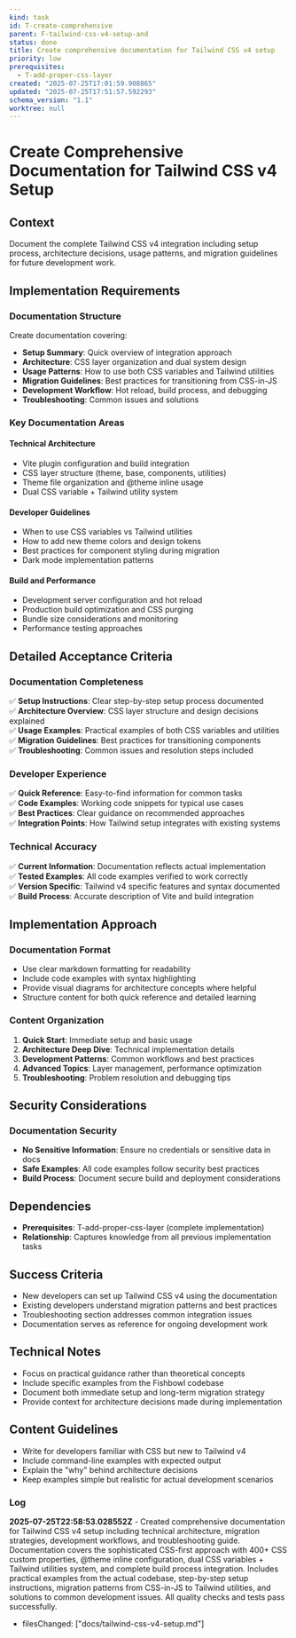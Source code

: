 ```yaml
---
kind: task
id: T-create-comprehensive
parent: F-tailwind-css-v4-setup-and
status: done
title: Create comprehensive documentation for Tailwind CSS v4 setup
priority: low
prerequisites:
  - T-add-proper-css-layer
created: "2025-07-25T17:01:59.908865"
updated: "2025-07-25T17:51:57.592293"
schema_version: "1.1"
worktree: null
---
```


# Create Comprehensive Documentation for Tailwind CSS v4 Setup

## Context

Document the complete Tailwind CSS v4 integration including setup process, architecture decisions, usage patterns, and migration guidelines for future development work.

## Implementation Requirements

### Documentation Structure

Create documentation covering:

- **Setup Summary**: Quick overview of integration approach
- **Architecture**: CSS layer organization and dual system design
- **Usage Patterns**: How to use both CSS variables and Tailwind utilities
- **Migration Guidelines**: Best practices for transitioning from CSS-in-JS
- **Development Workflow**: Hot reload, build process, and debugging
- **Troubleshooting**: Common issues and solutions

### Key Documentation Areas

#### Technical Architecture

- Vite plugin configuration and build integration
- CSS layer structure (theme, base, components, utilities)
- Theme file organization and @theme inline usage
- Dual CSS variable + Tailwind utility system

#### Developer Guidelines

- When to use CSS variables vs Tailwind utilities
- How to add new theme colors and design tokens
- Best practices for component styling during migration
- Dark mode implementation patterns

#### Build and Performance

- Development server configuration and hot reload
- Production build optimization and CSS purging
- Bundle size considerations and monitoring
- Performance testing approaches

## Detailed Acceptance Criteria

### Documentation Completeness

✅ **Setup Instructions**: Clear step-by-step setup process documented  
✅ **Architecture Overview**: CSS layer structure and design decisions explained  
✅ **Usage Examples**: Practical examples of both CSS variables and utilities  
✅ **Migration Guidelines**: Best practices for transitioning components  
✅ **Troubleshooting**: Common issues and resolution steps included

### Developer Experience

✅ **Quick Reference**: Easy-to-find information for common tasks  
✅ **Code Examples**: Working code snippets for typical use cases  
✅ **Best Practices**: Clear guidance on recommended approaches  
✅ **Integration Points**: How Tailwind setup integrates with existing systems

### Technical Accuracy

✅ **Current Information**: Documentation reflects actual implementation  
✅ **Tested Examples**: All code examples verified to work correctly  
✅ **Version Specific**: Tailwind v4 specific features and syntax documented  
✅ **Build Process**: Accurate description of Vite and build integration

## Implementation Approach

### Documentation Format

- Use clear markdown formatting for readability
- Include code examples with syntax highlighting
- Provide visual diagrams for architecture concepts where helpful
- Structure content for both quick reference and detailed learning

### Content Organization

1. **Quick Start**: Immediate setup and basic usage
2. **Architecture Deep Dive**: Technical implementation details
3. **Development Patterns**: Common workflows and best practices
4. **Advanced Topics**: Layer management, performance optimization
5. **Troubleshooting**: Problem resolution and debugging tips

## Security Considerations

### Documentation Security

- **No Sensitive Information**: Ensure no credentials or sensitive data in docs
- **Safe Examples**: All code examples follow security best practices
- **Build Process**: Document secure build and deployment considerations

## Dependencies

- **Prerequisites**: T-add-proper-css-layer (complete implementation)
- **Relationship**: Captures knowledge from all previous implementation tasks

## Success Criteria

- New developers can set up Tailwind CSS v4 using the documentation
- Existing developers understand migration patterns and best practices
- Troubleshooting section addresses common integration issues
- Documentation serves as reference for ongoing development work

## Technical Notes

- Focus on practical guidance rather than theoretical concepts
- Include specific examples from the Fishbowl codebase
- Document both immediate setup and long-term migration strategy
- Provide context for architecture decisions made during implementation

## Content Guidelines

- Write for developers familiar with CSS but new to Tailwind v4
- Include command-line examples with expected output
- Explain the "why" behind architecture decisions
- Keep examples simple but realistic for actual development scenarios

### Log

**2025-07-25T22:58:53.028552Z** - Created comprehensive documentation for Tailwind CSS v4 setup including technical architecture, migration strategies, development workflows, and troubleshooting guide. Documentation covers the sophisticated CSS-first approach with 400+ CSS custom properties, @theme inline configuration, dual CSS variables + Tailwind utilities system, and complete build process integration. Includes practical examples from the actual codebase, step-by-step setup instructions, migration patterns from CSS-in-JS to Tailwind utilities, and solutions to common development issues. All quality checks and tests pass successfully.

- filesChanged: ["docs/tailwind-css-v4-setup.md"]
